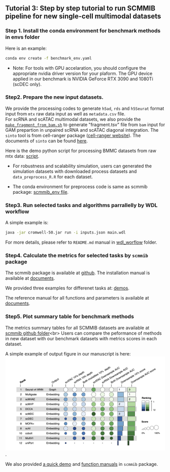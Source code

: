 ## Tutorial 3: Step by step tutorial to run SCMMIB pipeline for new single-cell multimodal datasets

### Step 1. Install the conda environment for benchmark methods in envs folder
Here is an example:
```Bash
conda env create -f benchmark_env.yaml
``` 

- Note: For tools with GPU accelaration, you should configure the appropriate nvidia driver version for your plaform. The GPU device applied in our benchmark is NVIDIA GeForce RTX 3090 and 1080Ti (scDEC only).

### Step2. Prepare the new input datasets.

We provide the processing codes to generate `h5ad`, `rds` and `h5Seurat` format input from `mtx` raw data input as well as `metadata.csv` file. <br>
For scRNA and scATAC multimodal datasets, we also provide the  [`make_fragment_from_bam.sh`](../preprocessing_scripts/make_fragment_from_bam.sh) to generate "fragment.tsv" file from `bam` input for GAM prepartion in unpaired scRNA and scATAC diagonal integration. The `sinto` tool is from cell-ranger package ([cell-ranger website](https://www.10xgenomics.com/cn/support/software/cell-ranger/latest)). The documents of `sinto` can be found [here](https://timoast.github.io/sinto/basic_usage.html). <br>  

Here is the demo python script for processing BMMC datasets from raw mtx data: [script](../preprocessing_scripts/data_simulation/BMMC/data_preprocess_py.py).

- For robustness and scalability simulation, users can generated the simulation datasets with downloaded process datasets and `data_preprocess_R.R` for each dataset. 

- The conda environment for preprocess code is same as scmmib package: [scmmib_env file](https://github.com/bm2-lab/SCMMI_Benchmark/blob/main/scmmib_env.yml). 




### Step3. Run selected tasks and algorithms parrallelly by WDL workflow
A simple example is:
```Bash
java -jar cromwell-50.jar run -i inputs.json main.wdl
```
For more details, please refer to `README.md` manual in [wdl_worflow](../wdl_workflow/) folder.



### Step4. Calculate the metrics for selected tasks by `scmmib` package

The scmmib package is available at  [github](https://github.com/bm2-lab/SCMMI_Benchmark/). The installation manual is available at [documents](https://github.com/bm2-lab/SCMMI_Benchmark/blob/main/README.md).

We provided three examples for differenet tasks at: [demos](https://github.com/bm2-lab/SCMMI_Benchmark/blob/main/docs/scmmib_demo.py). <br> 

The reference manual for all functions and parameters is available at [documents](https://github.com/bm2-lab/SCMMI_Benchmark/blob/main/docs/scmmib_py_manual.md). <br>

### Step5. Plot summary table for benchmark methods
The metrics summary tables for all SCMMIB datasets are available at [scmmib github folder](https://github.com/bm2-lab/SCMMI_Benchmark/tree/main/manuscript_figure_script_and_data/stage2_res/SCMMIB_metrics_final.)<br>
 Users can compare the peformance of methods in new dataset with our benchmark datasets with metrics scores in each dataset.<br> 

A simple example of output figure in our manuscript is here:
![rank_plot](./pair_RNA_ATAC_robustness.png).

We also provided [a quick demo](https://github.com/bm2-lab/SCMMI_Benchmark/blob/main/docs/scmmib_summary_table_demo.r) and [function manuals](https://github.com/bm2-lab/SCMMI_Benchmark/blob/main/docs/scmmib_tab_r_manual.md) in `scmmib` package. 